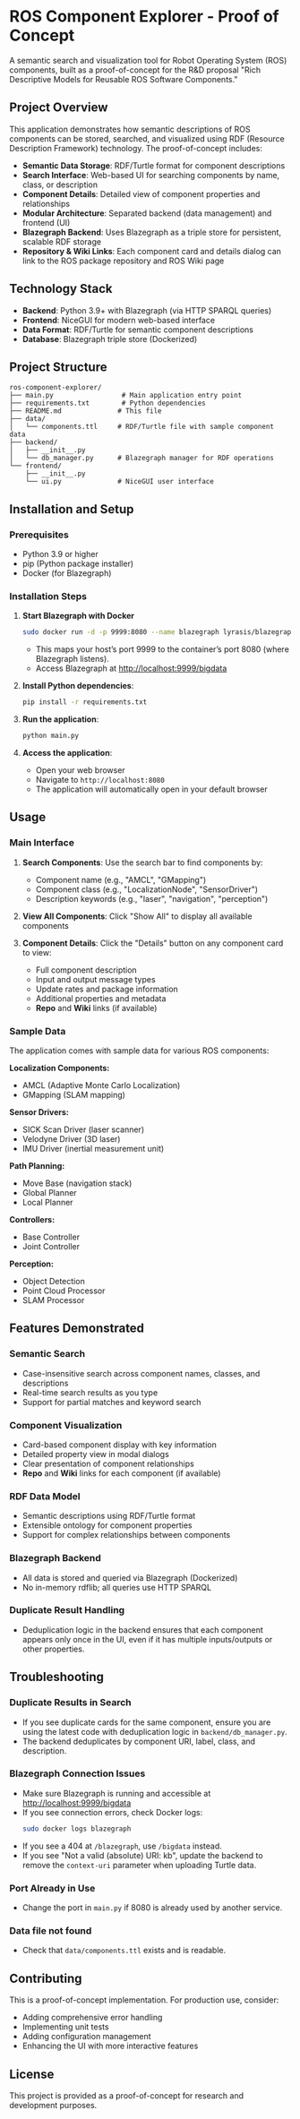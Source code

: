 # ROS Component Explorer - Proof of Concept

A semantic search and visualization tool for Robot Operating System (ROS) components, built as a proof-of-concept for the R&D proposal "Rich Descriptive Models for Reusable ROS Software Components."

## Project Overview

This application demonstrates how semantic descriptions of ROS components can be stored, searched, and visualized using RDF (Resource Description Framework) technology. The proof-of-concept includes:

- **Semantic Data Storage**: RDF/Turtle format for component descriptions
- **Search Interface**: Web-based UI for searching components by name, class, or description
- **Component Details**: Detailed view of component properties and relationships
- **Modular Architecture**: Separated backend (data management) and frontend (UI)
- **Blazegraph Backend**: Uses Blazegraph as a triple store for persistent, scalable RDF storage
- **Repository & Wiki Links**: Each component card and details dialog can link to the ROS package repository and ROS Wiki page


## Technology Stack

- **Backend**: Python 3.9+ with Blazegraph (via HTTP SPARQL queries)
- **Frontend**: NiceGUI for modern web-based interface
- **Data Format**: RDF/Turtle for semantic component descriptions
- **Database**: Blazegraph triple store (Dockerized)

## Project Structure

```
ros-component-explorer/
├── main.py                 # Main application entry point
├── requirements.txt        # Python dependencies
├── README.md              # This file
├── data/
│   └── components.ttl     # RDF/Turtle file with sample component data
├── backend/
│   ├── __init__.py
│   └── db_manager.py      # Blazegraph manager for RDF operations
└── frontend/
    ├── __init__.py
    └── ui.py              # NiceGUI user interface
```

## Installation and Setup

### Prerequisites

- Python 3.9 or higher
- pip (Python package installer)
- Docker (for Blazegraph)

### Installation Steps

1. **Start Blazegraph with Docker**
   ```bash
   sudo docker run -d -p 9999:8080 --name blazegraph lyrasis/blazegraph:2.1.5
   ```
   - This maps your host’s port 9999 to the container’s port 8080 (where Blazegraph listens).
   - Access Blazegraph at [http://localhost:9999/bigdata](http://localhost:9999/bigdata)

2. **Install Python dependencies**:
   ```bash
   pip install -r requirements.txt
   ```

3. **Run the application**:
   ```bash
   python main.py
   ```

4. **Access the application**:
   - Open your web browser
   - Navigate to `http://localhost:8080`
   - The application will automatically open in your default browser

## Usage

### Main Interface

1. **Search Components**: Use the search bar to find components by:
   - Component name (e.g., "AMCL", "GMapping")
   - Component class (e.g., "LocalizationNode", "SensorDriver")
   - Description keywords (e.g., "laser", "navigation", "perception")

2. **View All Components**: Click "Show All" to display all available components

3. **Component Details**: Click the "Details" button on any component card to view:
   - Full component description
   - Input and output message types
   - Update rates and package information
   - Additional properties and metadata
   - **Repo** and **Wiki** links (if available)

### Sample Data

The application comes with sample data for various ROS components:

**Localization Components:**
- AMCL (Adaptive Monte Carlo Localization)
- GMapping (SLAM mapping)

**Sensor Drivers:**
- SICK Scan Driver (laser scanner)
- Velodyne Driver (3D laser)
- IMU Driver (inertial measurement unit)

**Path Planning:**
- Move Base (navigation stack)
- Global Planner
- Local Planner

**Controllers:**
- Base Controller
- Joint Controller

**Perception:**
- Object Detection
- Point Cloud Processor
- SLAM Processor

## Features Demonstrated

### Semantic Search
- Case-insensitive search across component names, classes, and descriptions
- Real-time search results as you type
- Support for partial matches and keyword search

### Component Visualization
- Card-based component display with key information
- Detailed property view in modal dialogs
- Clear presentation of component relationships
- **Repo** and **Wiki** links for each component (if available)

### RDF Data Model
- Semantic descriptions using RDF/Turtle format
- Extensible ontology for component properties
- Support for complex relationships between components

### Blazegraph Backend
- All data is stored and queried via Blazegraph (Dockerized)
- No in-memory rdflib; all queries use HTTP SPARQL

### Duplicate Result Handling
- Deduplication logic in the backend ensures that each component appears only once in the UI, even if it has multiple inputs/outputs or other properties.

## Troubleshooting

### Duplicate Results in Search
- If you see duplicate cards for the same component, ensure you are using the latest code with deduplication logic in `backend/db_manager.py`.
- The backend deduplicates by component URI, label, class, and description.

### Blazegraph Connection Issues
- Make sure Blazegraph is running and accessible at [http://localhost:9999/bigdata](http://localhost:9999/bigdata)
- If you see connection errors, check Docker logs:
  ```bash
  sudo docker logs blazegraph
  ```
- If you see a 404 at `/blazegraph`, use `/bigdata` instead.
- If you see "Not a valid (absolute) URI: kb", update the backend to remove the `context-uri` parameter when uploading Turtle data.

### Port Already in Use
- Change the port in `main.py` if 8080 is already used by another service.

### Data file not found
- Check that `data/components.ttl` exists and is readable.

## Contributing

This is a proof-of-concept implementation. For production use, consider:

- Adding comprehensive error handling
- Implementing unit tests
- Adding configuration management
- Enhancing the UI with more interactive features

## License

This project is provided as a proof-of-concept for research and development purposes. 